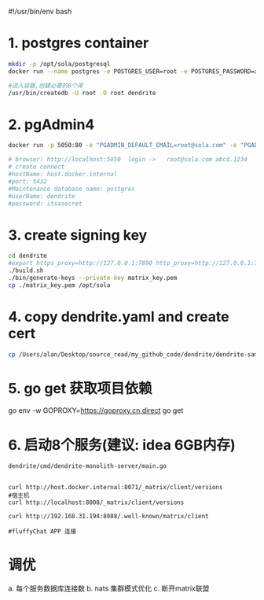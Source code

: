 #!/usr/bin/env bash

# 1. postgres container
```bash
mkdir -p /opt/sola/postgresql
docker run --name postgres -e POSTGRES_USER=root -e POSTGRES_PASSWORD=abcd.1234 -p 5432:5432 -v /opt/sola/postgresql:/var/lib/postgresql/data -d postgres

#进入容器,创建必要的8个库
/usr/bin/createdb -U root -O root dendrite
```
# 2. pgAdmin4
```bash
docker run -p 5050:80 -e "PGADMIN_DEFAULT_EMAIL=root@sola.com" -e "PGADMIN_DEFAULT_PASSWORD=abcd.1234" -d --name pgadmin4 dpage/pgadmin4

# browser: http://localhost:5050  login ->   root@sola.com abcd.1234
# create connect
#hostName: host.docker.internal
#port: 5432
#Maintenance database name: postgres
#userName: dendrite
#password: itsasecret
```

# 3. create signing key
```bash
cd dendrite
#export https_proxy=http://127.0.0.1:7890 http_proxy=http://127.0.0.1:7890 all_proxy=socks5://127.0.0.1:7890      #use proxy
./build.sh
./bin/generate-keys --private-key matrix_key.pem
cp ./matrix_key.pem /opt/sola
```

# 4. copy dendrite.yaml and create cert
```bash
cp /Users/alan/Desktop/source_read/my_github_code/dendrite/dendrite-sample.monolith.yaml /opt/sola/dendrite.yaml
```

# 5. go get 获取项目依赖
go env -w  GOPROXY=https://goproxy.cn,direct
go get

# 6. 启动8个服务(建议: idea 6GB内存)
```sh
dendrite/cmd/dendrite-monolith-server/main.go              
```

```shell

curl http://host.docker.internal:8071/_matrix/client/versions
#宿主机
curl http://localhost:8008/_matrix/client/versions

curl http://192.168.31.194:8088/.well-known/matrix/client

#fluffyChat APP 连接

```

# 调优
a. 每个服务数据库连接数
b. nats 集群模式优化
c. 断开matrix联盟


